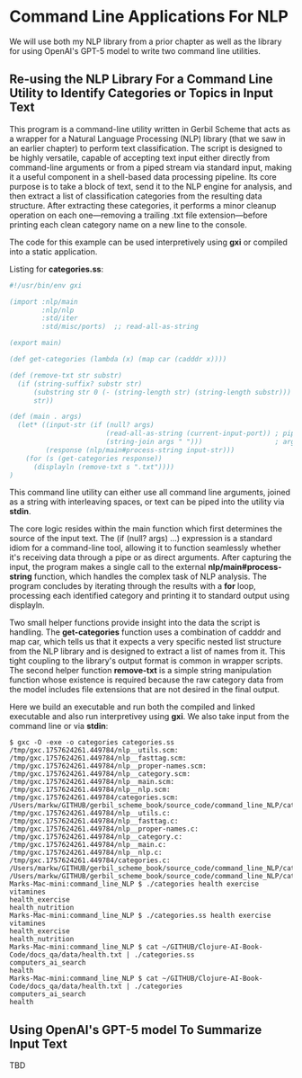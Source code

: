 # Command Line Applications For NLP

We will use both my NLP library from a prior chapter as well as the library for using OpenAI's GPT-5 model to write two command line utilities.

## Re-using the NLP Library For a Command Line Utility to Identify Categories or Topics in Input Text

This program is a command-line utility written in Gerbil Scheme that acts as a wrapper for a Natural Language Processing (NLP) library (that we saw in an earlier chapter) to perform text classification. The script is designed to be highly versatile, capable of accepting text input either directly from command-line arguments or from a piped stream via standard input, making it a useful component in a shell-based data processing pipeline. Its core purpose is to take a block of text, send it to the NLP engine for analysis, and then extract a list of classification categories from the resulting data structure. After extracting these categories, it performs a minor cleanup operation on each one—removing a trailing .txt file extension—before printing each clean category name on a new line to the console.

The code for this example can be used interpretively using **gxi** or compiled into a static application.

Listing for **categories.ss**:

```scheme
#!/usr/bin/env gxi

(import :nlp/main
        :nlp/nlp
        :std/iter
        :std/misc/ports)  ;; read-all-as-string

(export main)

(def get-categories (lambda (x) (map car (cadddr x))))

(def (remove-txt str substr)
  (if (string-suffix? substr str)
      (substring str 0 (- (string-length str) (string-length substr)))
      str))

(def (main . args)
  (let* ((input-str (if (null? args)
                        (read-all-as-string (current-input-port)) ; piped stdin
                        (string-join args " ")))                  ; argv
         (response (nlp/main#process-string input-str)))
    (for (s (get-categories response))
      (displayln (remove-txt s ".txt"))))
)
```

This command line utility can either use all command line arguments, joined as a string with interleaving spaces, or text can be piped into the utility via **stdin**.

The core logic resides within the main function which first determines the source of the input text. The (if (null? args) ...) expression is a standard idiom for a command-line tool, allowing it to function seamlessly whether it's receiving data through a pipe or as direct arguments. After capturing the input, the program makes a single call to the external **nlp/main#process-string** function, which handles the complex task of NLP analysis. The program concludes by iterating through the results with a **for** loop, processing each identified category and printing it to standard output using displayln.

Two small helper functions provide insight into the data the script is handling. The **get-categories** function uses a combination of cadddr and map car, which tells us that it expects a very specific nested list structure from the NLP library and is designed to extract a list of names from it. This tight coupling to the library's output format is common in wrapper scripts. The second helper function **remove-txt** is a simple string manipulation function whose existence is required because the raw category data from the model includes file extensions that are not desired in the final output.

Here we build an executable and run both the compiled and linked executable and also run interpretivey using **gxi**. We also take input from the command line or via **stdin**:

```console
$ gxc -O -exe -o categories categories.ss                             
/tmp/gxc.1757624261.449784/nlp__utils.scm:
/tmp/gxc.1757624261.449784/nlp__fasttag.scm:
/tmp/gxc.1757624261.449784/nlp__proper-names.scm:
/tmp/gxc.1757624261.449784/nlp__category.scm:
/tmp/gxc.1757624261.449784/nlp__main.scm:
/tmp/gxc.1757624261.449784/nlp__nlp.scm:
/tmp/gxc.1757624261.449784/categories.scm:
/Users/markw/GITHUB/gerbil_scheme_book/source_code/command_line_NLP/categories__exe.scm:
/tmp/gxc.1757624261.449784/nlp__utils.c:
/tmp/gxc.1757624261.449784/nlp__fasttag.c:
/tmp/gxc.1757624261.449784/nlp__proper-names.c:
/tmp/gxc.1757624261.449784/nlp__category.c:
/tmp/gxc.1757624261.449784/nlp__main.c:
/tmp/gxc.1757624261.449784/nlp__nlp.c:
/tmp/gxc.1757624261.449784/categories.c:
/Users/markw/GITHUB/gerbil_scheme_book/source_code/command_line_NLP/categories__exe.c:
/Users/markw/GITHUB/gerbil_scheme_book/source_code/command_line_NLP/categories__exe_.c:
Marks-Mac-mini:command_line_NLP $ ./categories health exercise vitamines 
health_exercise
health_nutrition
Marks-Mac-mini:command_line_NLP $ ./categories.ss health exercise vitamines
health_exercise
health_nutrition
Marks-Mac-mini:command_line_NLP $ cat ~/GITHUB/Clojure-AI-Book-Code/docs_qa/data/health.txt | ./categories.ss
computers_ai_search
health
Marks-Mac-mini:command_line_NLP $ cat ~/GITHUB/Clojure-AI-Book-Code/docs_qa/data/health.txt | ./categories   
computers_ai_search
health
```


## Using OpenAI's GPT-5 model To Summarize Input Text

TBD
